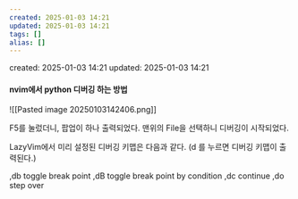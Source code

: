 ```yaml
---
created: 2025-01-03 14:21
updated: 2025-01-03 14:21
tags: []
alias: []
---
```


created: 2025-01-03 14:21
updated: 2025-01-03 14:21

#### nvim에서 python 디버깅 하는 방법

![[Pasted image 20250103142406.png]]


F5를 눌렀더니, 팝업이 하나 출력되었다.
맨위의 File을 선택하니 디버깅이 시작되었다.

LazyVim에서 미리 설정된 디버깅 키맵은 다음과 같다. (<leader>d 를 누르면 디버깅 키맵이 출력된다.)

,db           toggle break point
,dB           toggle break point by condition
,dc           continue
,do           step over
